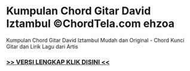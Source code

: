 
 # Kumpulan Chord Gitar David Iztambul ©ChordTela.com ehzoa


Kumpulan Chord Gitar David Iztambul Mudah dan Original - Chord Kunci Gitar dan Lirik Lagu dari Artis

###  <a href="https://shortlighzx.web.app?sq=Kumpulan Chord Gitar David Iztambul ©ChordTela.com"> >> VERSI LENGKAP KLIK DISINI << </a>
